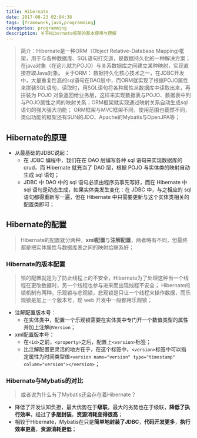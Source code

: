 ```yaml
---
title: Hibernate
date: 2017-08-23 02:04:38
tags: [framework,java,programming]
categories: programming
description: 关于Hibernate框架的基本使用与理解
---
```


> 简介：Hibernate是一种ORM（Object Relative-Database Mapping)框架，用于与各种数据库、SQL语句打交道，是数据持久化的一种解决方案；在java对象（在这儿就为POJO）与关系数据库之间建立某种映射，实现直接存取Java对象。
> 关于ORM：
> 数据持久化核心技术之一，在JDBC开发中，大量重复性高的sql语句在DAO层中，而ORM就实现了根据POJO属性来拼装SQL语句，读取时，用SQL语句将各种属性从数据库中读取出来，再拼装为 POJO 对象返回给业务层，这样来实现数据表与POJO、数据表中列与POJO属性之间的映射关系；ORM框架就实现通过映射关系自动生成sql语句的强大强大功能；
> ORM框架与MVC框架不同，使用范围也截然不同，类似功能的框架还有SUN的JDO、Apache的Mybatis与OpenJPA等；

<!--more-->

## Hibernate的原理

- 从最基础的JDBC说起：
    - 在 JDBC 编程中，我们在在 DAO 层编写各种 sql 语句来实现数据库的 crud，而 Hibernate 就充当了 DAO 层，根据 POJO 与实体类的映射自动生成 sql 语句；
    - JDBC 中 DAO 中的 sql 语句必须由程序员事先写好，而在 Hibernate 中 sql 语句是动态生成，如果实体类发生变化：在 JDBC 中，与之相应的 sql 语句都得重新写一遍，但在 Hibernate 中只需要更新与这个实体类相关的配置类即可；

## Hibernate的配置

> Hibernate的配置就分两种，**xml配置**与**注解配置**，两者略有不同，但最终都是把实体属性与数据库表之间的映射给联系好；

### Hibernate的版本配置

> 锁的配置就是为了防止线程上的不安全，Hibernate为了处理这种当一个线程在更改数据时，另一个线程也参与进来而出现线程不安全；
> Hibernate的锁机制有两种，乐观锁与悲观锁，悲观锁是只让一个线程来操作数据，而乐观锁是加上一个版本号，现 web 开发中一般都用乐观锁；

- 注解配置版本号：
    - 在实体类中，配置一个乐观锁需要在实体类中专门开一个数值类型的属性并加上注解`@Version`；
- xml配置版本号：
    - 在`<id>`之前，`<property>`之后，配置上`<version>`标签；
    - 比注解配置更灵活的地方在于，在这个标签中，`<version>`标签中可以指定属性为时间类型值`<version name="version" type="timestamp" column="version"></version>`；

### Hibernate与Mybatis的对比

> 或者说为什么有了Mybatis还会存在着Hibernate？

- 降低了开发认知负担，最大优势在于**级联**，最大的劣势也在于级联，**降低了执行效率**，经过了**多层封装**，**资源消耗变得很高**；
- 相较于Hibernate，Mybatis在只是**简单地封装了JDBC**，**代码开发更多**，**执行效率更高**，**资源消耗更低**；
